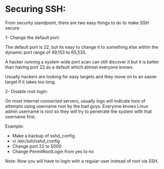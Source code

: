 # Securing SSH:

From security standpoint, there are two easy things to
do to make SSH secure:

1- Change the default port:

The default port is 22, but its easy to change it to
something else within the dynamic port range of
49,153 to 65,535. 

A hacker running a system wide port scan can still 
discover it but it is better than having port 22 as a
default which almost everyone knows.

Usually hackers are looking for easy targets and they
move on to an easier target if it takes too long.


2- Disable root login:

On most internet connected servers, usually logs will
indicate tons of attempts using username root by the
bad guys.
Everyone knows Linux admin username is root so they will
try to penetrate the system with that username first.

Example:
- Make a backup of sshd_config
- vi /etc/ssh/sshd_config
- Change port 22 to 5000
- Change PermitRootLogin from yes to no

Note: Now you will have to login with a regular user
instead of root via SSH.
 
